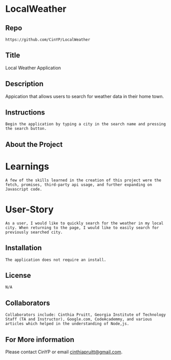 # LocalWeather

  ## Repo

    https://github.com/CinYP/LocalWeather

  ## Title 

 Local Weather Application 

  ## Description

  Appication that allows users to search for weather data in their home town. 

  ## Instructions 

    Begin the application by typing a city in the search name and pressing the search button. 

  ## About the Project 

  # Learnings 

    A few of the skills learned in the creation of this project were the fetch, promises, third-party api usage, and further expanding on Javascript code. 

  # User-Story

    As a user, I would like to quickly search for the weather in my local city. When returning to the page, I would like to easily search for previously searched city.


  ## Installation

    The application does not require an install.

  ## License

    N/A

  ## Collaborators
    Collaborators include: Cinthia Pruitt, Georgia Institute of Technology Staff (TA and Instructor), Google.com, CodeAcademmy, and various articles which helped in the understanding of Node,js.

  ## For More information 
  Please contact CinYP or email cinthiapruitt@gmail.com.

  